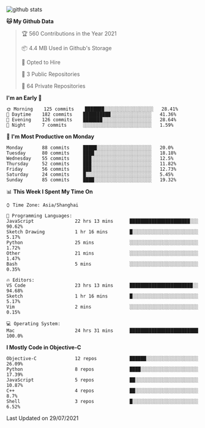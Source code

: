 
![github stats](https://github-readme-stats.vercel.app/api?username=ChesterYue&show_icons=true&count_private=true)

<!-- ![wakatime](https://github-readme-stats.vercel.app/api/wakatime?username=ChesterYue&layout=compact) -->

<!-- ![wakatime](https://github-readme-stats.vercel.app/api/top-langs/?username=ChesterYue&layout=compact) -->

<!--START_SECTION:waka-->
**🐱 My Github Data** 

> 🏆 560 Contributions in the Year 2021
 > 
> 📦 4.4 MB Used in Github's Storage 
 > 
> 💼 Opted to Hire
 > 
> 📜 3 Public Repositories 
 > 
> 🔑 64 Private Repositories  
 > 
**I'm an Early 🐤** 

```text
🌞 Morning    125 commits    ███████░░░░░░░░░░░░░░░░░░   28.41% 
🌆 Daytime    182 commits    ██████████░░░░░░░░░░░░░░░   41.36% 
🌃 Evening    126 commits    ███████░░░░░░░░░░░░░░░░░░   28.64% 
🌙 Night      7 commits      ░░░░░░░░░░░░░░░░░░░░░░░░░   1.59%

```
📅 **I'm Most Productive on Monday** 

```text
Monday       88 commits     █████░░░░░░░░░░░░░░░░░░░░   20.0% 
Tuesday      80 commits     ████░░░░░░░░░░░░░░░░░░░░░   18.18% 
Wednesday    55 commits     ███░░░░░░░░░░░░░░░░░░░░░░   12.5% 
Thursday     52 commits     ███░░░░░░░░░░░░░░░░░░░░░░   11.82% 
Friday       56 commits     ███░░░░░░░░░░░░░░░░░░░░░░   12.73% 
Saturday     24 commits     █░░░░░░░░░░░░░░░░░░░░░░░░   5.45% 
Sunday       85 commits     ████░░░░░░░░░░░░░░░░░░░░░   19.32%

```


📊 **This Week I Spent My Time On** 

```text
⌚︎ Time Zone: Asia/Shanghai

💬 Programming Languages: 
JavaScript               22 hrs 13 mins      ██████████████████████░░░   90.62% 
Sketch Drawing           1 hr 16 mins        █░░░░░░░░░░░░░░░░░░░░░░░░   5.17% 
Python                   25 mins             ░░░░░░░░░░░░░░░░░░░░░░░░░   1.72% 
Other                    21 mins             ░░░░░░░░░░░░░░░░░░░░░░░░░   1.47% 
Bash                     5 mins              ░░░░░░░░░░░░░░░░░░░░░░░░░   0.35%

🔥 Editors: 
VS Code                  23 hrs 13 mins      ███████████████████████░░   94.68% 
Sketch                   1 hr 16 mins        █░░░░░░░░░░░░░░░░░░░░░░░░   5.17% 
Vim                      2 mins              ░░░░░░░░░░░░░░░░░░░░░░░░░   0.15%

💻 Operating System: 
Mac                      24 hrs 31 mins      █████████████████████████   100.0%

```

**I Mostly Code in Objective-C** 

```text
Objective-C              12 repos            ██████░░░░░░░░░░░░░░░░░░░   26.09% 
Python                   8 repos             ████░░░░░░░░░░░░░░░░░░░░░   17.39% 
JavaScript               5 repos             ██░░░░░░░░░░░░░░░░░░░░░░░   10.87% 
C++                      4 repos             ██░░░░░░░░░░░░░░░░░░░░░░░   8.7% 
Shell                    3 repos             █░░░░░░░░░░░░░░░░░░░░░░░░   6.52%

```



 Last Updated on 29/07/2021
<!--END_SECTION:waka-->